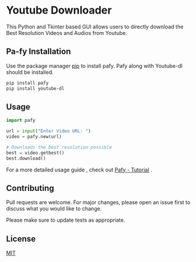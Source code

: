 # Youtube Downloader

This Python and Tkinter based GUI allows users to directly download the Best Resolution Videos and Audios from Youtube.

## Pa-fy Installation

Use the package manager [pip](https://pip.pypa.io/en/stable/) to install pafy.
Pafy along with Youtube-dl should be installed.

```bash
pip install pafy
pip install youtube-dl
```

## Usage

```python
import pafy

url = input("Enter Video URL: ")
video = pafy.new(url)

# Downloads the best resolution possible       
best = video.getbest()   
best.download()
```
For a more detailed usage guide  , check out [Pafy - Tutorial](https://www.geeksforgeeks.org/youtube-mediaaudio-download-using-python-pafy/) .

## Contributing
Pull requests are welcome. For major changes, please open an issue first to discuss what you would like to change.

Please make sure to update tests as appropriate.

## License
[MIT](https://choosealicense.com/licenses/mit/)